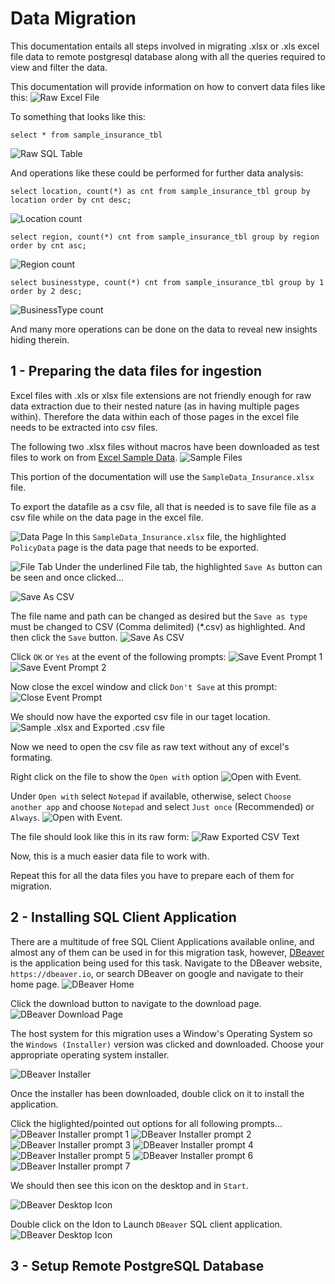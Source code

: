 # Data Migration
This documentation entails all steps involved in migrating .xlsx or .xls excel file data to remote postgresql database along with all the queries required to view and filter the data.

This documentation will provide information on how to convert data files like this:
![Raw Excel File](images\raw_excel_screenshot.png)


To something that looks like this:
```
select * from sample_insurance_tbl
```
![Raw SQL Table](images\raw_dbeaver_table_screenshot.png)


And operations like these could be performed for further data analysis:
```
select location, count(*) as cnt from sample_insurance_tbl group by location order by cnt desc;
```
![Location count](images\sql_location_count.png)

```
select region, count(*) cnt from sample_insurance_tbl group by region order by cnt asc;
```
![Region count](images\sql_region_count.png)

```
select businesstype, count(*) cnt from sample_insurance_tbl group by 1 order by 2 desc;
```
![BusinessType count](images\sql_businesstype_count.png)

And many more operations can be done on the data to reveal new insights hiding therein.

## 1 - Preparing the data files for ingestion
Excel files with .xls or xlsx file extensions are not friendly enough for raw data extraction due to their nested nature (as in having multiple pages within). Therefore the data within each of those pages in the excel file needs to be extracted into csv files.

The following two .xlsx files without macros have been downloaded as test files to work on from [Excel Sample Data](https://www.contextures.com/xlsampledata01.html).
![Sample Files](images\sample_files_screenshot.png)

This portion of the documentation will use the `SampleData_Insurance.xlsx` file.

To export the datafile as a csv file, all that is needed is to save file file as a csv file while on the data page in the excel file.

![Data Page](images\excel_data_page_screenshot.png)
In this `SampleData_Insurance.xlsx` file, the highlighted `PolicyData` page is the data page that needs to be exported.

![File Tab](images\fileTabResponse_in_excel.png)
Under the underlined File tab, the highlighted `Save As` button can be seen and once clicked...

![Save As CSV](images\excel_save_as_csv_event.png)

The file name and path can be changed as desired but the `Save as type` must be changed to CSV (Comma delimited) (*.csv) as highlighted. And then click the `Save` button.
![Save As CSV](images\excel_save_as_csv_event_2.png)

Click `OK` or `Yes` at the event of the following prompts:
![Save Event Prompt 1](images\excel_save_as_csv_event_prompt.png)
![Save Event Prompt 2](images\excel_save_as_csv_event_prompt_2.png)

Now close the excel window and click `Don't Save` at this prompt:
![Close Event Prompt](images\excel_close_csv_event_prompt.png)

We should now have the exported csv file in our taget location.
![Sample .xlsx and Exported .csv file](images\sample_files_and_generated_csv_file_screenshot.png)

Now we need to open the csv file as raw text without any of excel's formating.

Right click on the file to show the `Open with` option
![Open with Event](images\open_with_event.png).

Under `Open with` select `Notepad` if available, otherwise, select `Choose another app` and choose `Notepad` and select `Just once` (Recommended) or `Always`.
![Open with Event](images\open_with_event_2.png).

The file should look like this in its raw form:
![Raw Exported CSV Text](images\raw_csv_text_screenshot.png)

Now, this is a much easier data file to work with.

Repeat this for all the data files you have to prepare each of them for migration.


## 2 - Installing SQL Client Application
There are a multitude of free SQL Client Applications available online, and almost any of them can be used in for this migration task, however, [DBeaver](https://dbeaver.io) is the application being used for this task. Navigate to the DBeaver website, `https://dbeaver.io`, or search DBeaver on google and navigate to their home page.
![DBeaver Home](images\dbeaver_home.png)

Click the download button to navigate to the download page.
![DBeaver Download Page](images\dbeaver_download.png)

The host system for this migration uses a Window's Operating System so the `Windows (Installer)` version was clicked and downloaded. Choose your appropriate operating system installer.

![DBeaver Installer](images\dbeaver_installer.png)

Once the installer has been downloaded, double click on it to install the application.

Click the higlighted/pointed out options for all following prompts...
![DBeaver Installer prompt 1](images\dbeaver_installer_prompt_1.png)
![DBeaver Installer prompt 2](images\dbeaver_installer_prompt_2.png)
![DBeaver Installer prompt 3](images\dbeaver_installer_prompt_3.png)
![DBeaver Installer prompt 4](images\dbeaver_installer_prompt_4.png)
![DBeaver Installer prompt 5](images\dbeaver_installer_prompt_5.png)
![DBeaver Installer prompt 6](images\dbeaver_installer_prompt_6.png)
![DBeaver Installer prompt 7](images\dbeaver_installer_prompt_7.png)

We should then see this icon on the desktop and in `Start`.

![DBeaver Desktop Icon](images\dbeaver_desktop_icon.png)

Double click on the Idon to Launch `DBeaver` SQL client application.
![DBeaver Desktop Icon](images\dbeaver_application.png)

## 3 - Setup Remote PostgreSQL Database
